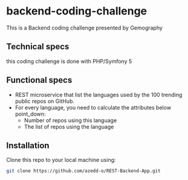 # backend-coding-challenge

This is a Backend coding challenge presented by Gemography

## Technical specs

this coding challenge is done with PHP/Symfony 5

## Functional specs

  - REST microservice that list the languages used by the 100 trending public repos on GitHub.
  - For every language, you need to calculate the attributes below point_down:
    - Number of repos using this language
    - The list of repos using the language

## Installation

Clone this repo to your local machine using:

```bash
git clone https://github.com/azedd-o/REST-Backend-App.git
```

